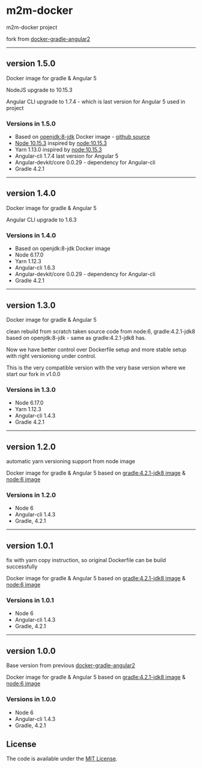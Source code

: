 # m2m-docker

m2m-docker project

fork from [docker-gradle-angular2](https://github.com/pesoklp13/docker-gradle-angular2)

---
## version 1.5.0
Docker image for gradle &amp; Angular 5

NodeJS upgrade to 10.15.3

Angular CLI upgrade to 1.7.4 - which is last version for Angular 5 used in project

### Versions in 1.5.0
- Based on [openjdk:8-jdk](https://hub.docker.com/_/openjdk) Docker image - [github source](https://github.com/docker-library/openjdk/blob/c3023e4da10d10e9c9775eabe2d7baac146e7ae1/8/jdk/Dockerfile)
- [Node 10.15.3](https://github.com/nodejs/node/tree/v10.15.3) inspired by [node:10.15.3](https://github.com/nodejs/docker-node/blob/170ed2092d4925971f9cd3ad5dfc416e820f90fd/10/stretch/Dockerfile)
- Yarn 1.13.0 inspired by [node:10.15.3](https://github.com/nodejs/docker-node/blob/170ed2092d4925971f9cd3ad5dfc416e820f90fd/10/stretch/Dockerfile)
- Angular-cli 1.7.4 last version for Angular 5
- Angular-devkit/core 0.0.29 - dependency for Angular-cli
- Gradle 4.2.1

---
## version 1.4.0
Docker image for gradle &amp; Angular 5

Angular CLI upgrade to 1.6.3

### Versions in 1.4.0
- Based on openjdk:8-jdk Docker image
- Node 6.17.0
- Yarn 1.12.3
- Angular-cli 1.6.3
- Angular-devkit/core 0.0.29 - dependency for Angular-cli
- Gradle 4.2.1

---
## version 1.3.0
Docker image for gradle &amp; Angular 5

clean rebuild from scratch taken source code from node:6, gradle:4.2.1-jdk8
based on openjdk:8-jdk - same as gradle:4.2.1-jdk8 has.

Now we have better control over Dockerfile setup and more stable setup with right versioniong under control.

This is the very compatible version with the very base version where we start our fork in v1.0.0

### Versions in 1.3.0
- Node 6.17.0
- Yarn 1.12.3
- Angular-cli 1.4.3
- Gradle 4.2.1

---
## version 1.2.0
automatic yarn versioning support from node image

Docker image for gradle &amp; Angular 5 based on [gradle:4.2.1-jdk8 image](https://github.com/keeganwitt/docker-gradle/blob/2d38bdd0ca754b0ee54ad29a483778fd84bfcbe4/jdk8/Dockerfile) & [node:6 image](https://github.com/nodejs/docker-node/blob/001cfa3930ef8fb02865daaecbe35a3822bec15c/6.11/Dockerfile)

### Versions in 1.2.0
- Node 6
- Angular-cli 1.4.3
- Gradle, 4.2.1

---
## version 1.0.1
fix with yarn copy instruction, so original Dockerfile can be build successfully 

Docker image for gradle &amp; Angular 5 based on [gradle:4.2.1-jdk8 image](https://github.com/keeganwitt/docker-gradle/blob/2d38bdd0ca754b0ee54ad29a483778fd84bfcbe4/jdk8/Dockerfile) & [node:6 image](https://github.com/nodejs/docker-node/blob/001cfa3930ef8fb02865daaecbe35a3822bec15c/6.11/Dockerfile)

### Versions in 1.0.1
- Node 6
- Angular-cli 1.4.3
- Gradle, 4.2.1

---
## version 1.0.0
Base version from previous [docker-gradle-angular2](https://github.com/pesoklp13/docker-gradle-angular2) 

Docker image for gradle &amp; Angular 5 based on [gradle:4.2.1-jdk8 image](https://github.com/keeganwitt/docker-gradle/blob/2d38bdd0ca754b0ee54ad29a483778fd84bfcbe4/jdk8/Dockerfile) & [node:6 image](https://github.com/nodejs/docker-node/blob/001cfa3930ef8fb02865daaecbe35a3822bec15c/6.11/Dockerfile)

### Versions in 1.0.0
- Node 6
- Angular-cli 1.4.3
- Gradle, 4.2.1

## License
The code is available under the [MIT License](https://github.com/FrontiaNET/m2m-docker/blob/master/LICENSE).
